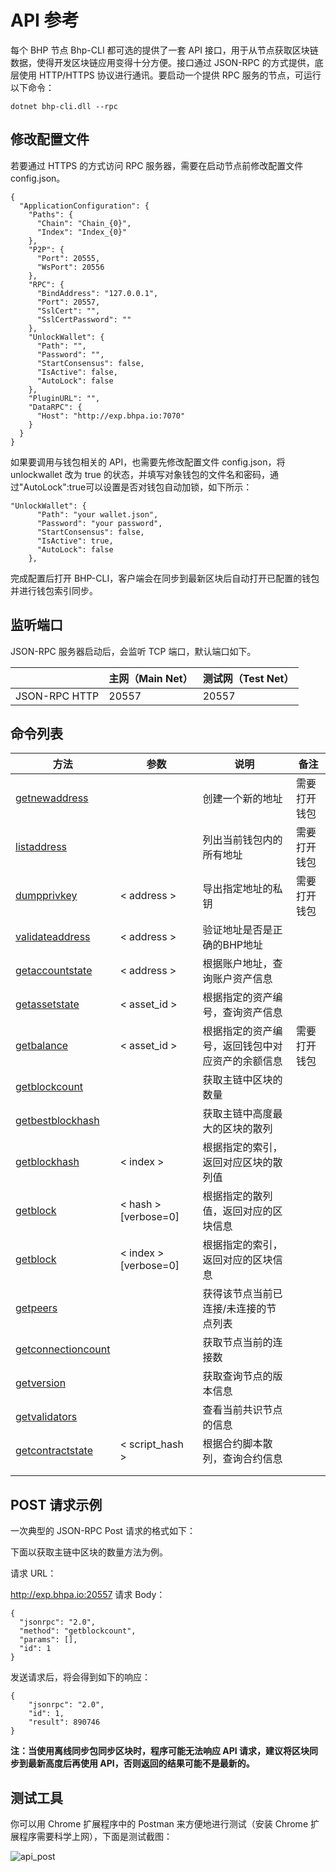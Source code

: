 # API 参考

每个 BHP 节点 Bhp-CLI 都可选的提供了一套 API 接口，用于从节点获取区块链数据，使得开发区块链应用变得十分方便。接口通过 JSON-RPC 的方式提供，底层使用 HTTP/HTTPS 协议进行通讯。要启动一个提供 RPC 服务的节点，可运行以下命令：

```
dotnet bhp-cli.dll --rpc
```

## 修改配置文件

若要通过 HTTPS 的方式访问 RPC 服务器，需要在启动节点前修改配置文件 config.json。

```
{
  "ApplicationConfiguration": {
    "Paths": {
      "Chain": "Chain_{0}",
      "Index": "Index_{0}"
    },
    "P2P": {
      "Port": 20555,
      "WsPort": 20556
    },
    "RPC": {
      "BindAddress": "127.0.0.1",
      "Port": 20557,
      "SslCert": "",
      "SslCertPassword": ""
    },
    "UnlockWallet": {
      "Path": "",
      "Password": "",
      "StartConsensus": false,
      "IsActive": false,
      "AutoLock": false
    },
    "PluginURL": "",
    "DataRPC": {
      "Host": "http://exp.bhpa.io:7070"
    }
  }
}
```

如果要调用与钱包相关的 API，也需要先修改配置文件 config.json，将 unlockwallet 改为 true 的状态，并填写对象钱包的文件名和密码，通过"AutoLock":true可以设置是否对钱包自动加锁，如下所示：

```
"UnlockWallet": {
      "Path": "your wallet.json",
      "Password": "your password",
      "StartConsensus": false,
      "IsActive": true,
      "AutoLock": false
    },
```

完成配置后打开 BHP-CLI，客户端会在同步到最新区块后自动打开已配置的钱包并进行钱包索引同步。

## 监听端口

JSON-RPC 服务器启动后，会监听 TCP 端口，默认端口如下。

|               | 主网（Main Net） | 测试网（Test Net） |
| ------------- | ---------------- | ------------------ |
| JSON-RPC HTTP | 20557            | 20557              |

## 命令列表

| 方法                                                         | 参数                  | 说明                                             | 备注         |
| ------------------------------------------------------------ | --------------------- | ------------------------------------------------ | ------------ |
| [getnewaddress](https://github.com/BhpAlpha/docs/blob/master/cli/1.2.0.7/api/getnewaddress.md) |                       | 创建一个新的地址                                 | 需要打开钱包 |
| [listaddress](https://github.com/BhpAlpha/docs/blob/master/cli/1.2.0.7/api/listaddress.md) |                       | 列出当前钱包内的所有地址                         | 需要打开钱包 |
| [dumpprivkey](https://github.com/BhpAlpha/docs/blob/master/cli/1.2.0.7/api/dumpprivkey.md) | < address >           | 导出指定地址的私钥                               | 需要打开钱包 |
| [validateaddress](https://github.com/BhpAlpha/docs/blob/master/cli/1.2.0.7/api/validateaddress.md) | < address >           | 验证地址是否是正确的BHP地址                      |              |
| [getaccountstate](https://github.com/BhpAlpha/docs/blob/master/cli/1.2.0.7/api/getaccountstate.md) | < address >           | 根据账户地址，查询账户资产信息                   |              |
| [getassetstate](https://github.com/BhpAlpha/docs/blob/master/cli/1.2.0.7/api/getassetstate.md) | < asset_id >          | 根据指定的资产编号，查询资产信息                 |              |
| [getbalance](https://github.com/BhpAlpha/docs/blob/master/cli/1.2.0.7/api/getbalance.md) | < asset_id >          | 根据指定的资产编号，返回钱包中对应资产的余额信息 | 需要打开钱包 |
| [getblockcount](https://github.com/BhpAlpha/docs/blob/master/cli/1.2.0.7/api/getblockcount.md) |                       | 获取主链中区块的数量                             |              |
| [getbestblockhash](https://github.com/BhpAlpha/docs/blob/master/cli/1.2.0.7/api/getbestblockhash.md) |                       | 获取主链中高度最大的区块的散列                   |              |
| [getblockhash](https://github.com/BhpAlpha/docs/blob/master/cli/1.2.0.7/api/getblockhash.md) | < index >             | 根据指定的索引，返回对应区块的散列值             |              |
| [getblock](https://github.com/BhpAlpha/docs/blob/master/cli/1.2.0.7/api/getblock.md) | < hash > [verbose=0]  | 根据指定的散列值，返回对应的区块信息             |              |
| [getblock](https://github.com/BhpAlpha/docs/blob/master/cli/1.2.0.7/api/getblock2.md) | < index > [verbose=0] | 根据指定的索引，返回对应的区块信息               |              |
| [getpeers](https://github.com/BhpAlpha/docs/blob/master/cli/1.2.0.7/api/getpeers.md) |                       | 获得该节点当前已连接/未连接的节点列表            |              |
| [getconnectioncount](https://github.com/BhpAlpha/docs/blob/master/cli/1.2.0.7/api/getconnectioncount.md) |                       | 获取节点当前的连接数                             |              |
| [getversion](https://github.com/BhpAlpha/docs/blob/master/cli/1.2.0.7/api/getversion.md) |                       | 获取查询节点的版本信息                           |              |
| [getvalidators](https://github.com/BhpAlpha/docs/blob/master/cli/1.2.0.7/api/getvalidators.md) |                       | 查看当前共识节点的信息                           |              |
| [getcontractstate](https://github.com/BhpAlpha/docs/blob/master/cli/1.2.0.7/api/getcontractstate.md) | < script_hash >       | 根据合约脚本散列，查询合约信息                   |              |
|                                                              |                       |                                                  |              |
|                                                              |                       |                                                  |              |

## POST 请求示例

一次典型的 JSON-RPC Post 请求的格式如下：

下面以获取主链中区块的数量方法为例。

请求 URL：

http://exp.bhpa.io:20557
请求 Body：

```
{
  "jsonrpc": "2.0",
  "method": "getblockcount",
  "params": [],
  "id": 1
}
```


发送请求后，将会得到如下的响应：

```
{
    "jsonrpc": "2.0",
    "id": 1,
    "result": 890746
}
```

**注：当使用离线同步包同步区块时，程序可能无法响应 API 请求，建议将区块同步到最新高度后再使用 API，否则返回的结果可能不是最新的。**

## 测试工具

你可以用 Chrome 扩展程序中的 Postman 来方便地进行测试（安装 Chrome 扩展程序需要科学上网），下面是测试截图：

![api_post](https://github.com/BhpAlpha/docs/raw/master/asset/api_post.png)